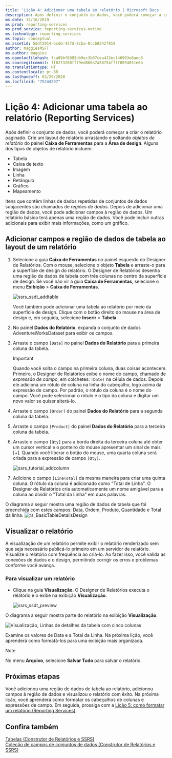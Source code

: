 ```yaml
---
title: 'Lição 4: Adicionar uma tabela ao relatório | Microsoft Docs'
description: Após definir o conjunto de dados, você poderá começar a criar o relatório paginado. Crie um layout de relatório arrastando e soltando objetos de relatório do painel Caixa de Ferramentas para a Área de design.
ms.date: 12/16/2019
ms.prod: reporting-services
ms.prod_service: reporting-services-native
ms.technology: reporting-services
ms.topic: conceptual
ms.assetid: 5ddf2914-bcdd-427d-8cba-0ccb8342f819
author: maggiesMSFT
ms.author: maggies
ms.openlocfilehash: fca89bf8992db9ec3b07cea422ec146993e8aec8
ms.sourcegitcommit: ff82f3260ff79ed860a7a58f54ff7f0594851e6b
ms.translationtype: HT
ms.contentlocale: pt-BR
ms.lasthandoff: 03/29/2020
ms.locfileid: "75244297"
---
```

# <a name="lesson-4-add-a-table-to-the-report-reporting-services"></a>Lição 4: Adicionar uma tabela ao relatório (Reporting Services)

Após definir o conjunto de dados, você poderá começar a criar o relatório paginado. Crie um layout de relatório arrastando e soltando *objetos de relatório* do painel **Caixa de Ferramentas** para a **Área de design**. Alguns dos tipos de objetos de relatório incluem:

- Tabela
- Caixa de texto
- Imagem
- Linha
- Retângulo
- Gráfico
- Mapeamento

Itens que contêm linhas de dados repetidas de conjuntos de dados subjacentes são chamados de *regiões de dados*. Depois de adicionar uma região de dados, você pode adicionar campos à região de dados. Um relatório básico terá apenas uma região de dados. Você pode incluir outras adicionais para exibir mais informações, como um gráfico.

## <a name="add-a-table-data-region-and-fields-to-a-report-layout"></a>Adicionar campos e região de dados de tabela ao layout de um relatório

1. Selecione a guia **Caixa de Ferramentas** no painel esquerdo do Designer de Relatórios. Com o mouse, selecione o objeto **Tabela** e arraste-o para a superfície de design do relatório. O Designer de Relatórios desenha uma região de dados de tabela com três colunas no centro da superfície de design. Se você não vir a guia **Caixa de Ferramentas**, selecione o menu **Exibição** > **Caixa de Ferramentas**.

    ![ssrs_ssdt_addtable](media/ssrs-ssdt-addtable.png)

    Você também pode adicionar uma tabela ao relatório por meio da superfície de design. Clique com o botão direito do mouse na área de design e, em seguida, selecione **Inserir** > **Tabela**.

2. No painel **Dados do Relatório**, expanda o conjunto de dados AdventureWorksDataset para exibir os campos.

3. Arraste o campo `[Date]` no painel **Dados do Relatório** para a primeira coluna da tabela.

    > [!IMPORTANT]
    > Quando você solta o campo na primeira coluna, duas coisas acontecem. Primeiro, o Designer de Relatórios exibe o nome do campo, chamado de *expressão de campo*, em colchetes: `[Date]` na célula de dados. Depois ele adiciona um rótulo de coluna na linha do cabeçalho, logo acima da expressão de campo. Por padrão, o rótulo da coluna é o nome do campo. Você pode selecionar o rótulo e o tipo da coluna e digitar um novo valor se quiser alterá-lo.

4. Arraste o campo `[Order]` do painel **Dados do Relatório** para a segunda coluna da tabela.

5. Arraste o campo `[Product]` do painel **Dados do Relatório** para a terceira coluna da tabela.

6. Arraste o campo `[Qty]` para a borda direita da terceira coluna até obter um cursor vertical e o ponteiro do mouse apresentar um sinal de mais [+]. Quando você liberar o botão do mouse, uma quarta coluna será criada para a expressão de campo `[Qty]`.

    ![ssrs_tutorial_addcolumn](media/ssrs-tutorial-addcolumn.png)

7. Adicione o campo `[LineTotal]` da mesma maneira para criar uma quinta coluna. O rótulo da coluna é adicionado como "Total de Linha". O Designer de Relatórios cria automaticamente um nome amigável para a coluna ao dividir o "Total da Linha" em duas palavras.

O diagrama a seguir mostra uma região de dados de tabela que foi preenchida com estes campos: Data, Ordem, Produto, Quantidade e Total da linha.
![rs_BasicTableDetailsDesign](media/rs-basictabledetailsdesign.png)

## <a name="preview-your-report"></a>Visualizar o relatório

A visualização de um relatório permite exibir o relatório renderizado sem que seja necessário publicá-lo primeiro em um servidor de relatório. Visualize o relatório com frequência ao criá-lo. Ao fazer isso, você valida as conexões de dados e o design, permitindo corrigir os erros e problemas conforme você avança.

### <a name="to-preview-a-report"></a>Para visualizar um relatório

- Clique na guia **Visualização**. O Designer de Relatórios executa o relatório e o exibe na exibição **Visualização**.

    ![ssrs_ssdt_preview](media/ssrs-ssdt-preview.png)

O diagrama a seguir mostra parte do relatório na exibição **Visualização**.

   ![Visualização, Linhas de detalhes da tabela com cinco colunas](media/rs-basictabledetailspreview.png "Visualização, Linhas de detalhes da tabela com cinco colunas")

Examine os valores de Data e a Total da Linha. Na próxima lição, você aprenderá como formatá-los para uma exibição mais organizada.

> [!NOTE]
> No menu **Arquivo**, selecione **Salvar Tudo** para salvar o relatório.

## <a name="next-steps"></a>Próximas etapas

Você adicionou uma região de dados de tabela ao relatório, adicionou campos à região de dados e visualizou o relatório com êxito. Na próxima lição, você aprenderá como formatar os cabeçalhos de colunas e expressões de campo. Em seguida, prossiga com a [Lição 5: como formatar um relatório &#40;Reporting Services&#41;](lesson-5-formatting-a-report-reporting-services.md).
  
## <a name="see-also"></a>Confira também

[Tabelas &#40;Construtor de Relatórios e SSRS&#41;](report-design/tables-report-builder-and-ssrs.md)  
[Coleção de campos de conjuntos de dados &#40;Construtor de Relatórios e SSRS&#41;](report-data/dataset-fields-collection-report-builder-and-ssrs.md)  

